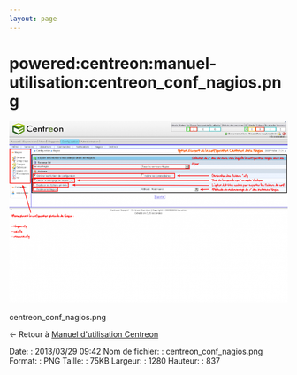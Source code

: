 ```yaml
---
layout: page
---
```


powered:centreon:manuel-utilisation:centreon\_conf\_nagios.png
==============================================================

[![centreon\_conf\_nagios.png](../../../../assets/media/powered/centreon/manuel-utilisation/centreon_conf_nagios.png@cache=&w=900&h=588 "centreon_conf_nagios.png")](../../../../assets/media/powered/centreon/manuel-utilisation/centreon_conf_nagios.png@cache= "Afficher le fichier original")

centreon\_conf\_nagios.png

← Retour à [Manuel d'utilisation
Centreon](../../../../centreon/manuel-utilisation/start.html "centreon:manuel-utilisation:start")

Date:
:   2013/03/29 09:42
Nom de fichier:
:   centreon\_conf\_nagios.png
Format:
:   PNG
Taille:
:   75KB
Largeur:
:   1280
Hauteur:
:   837

